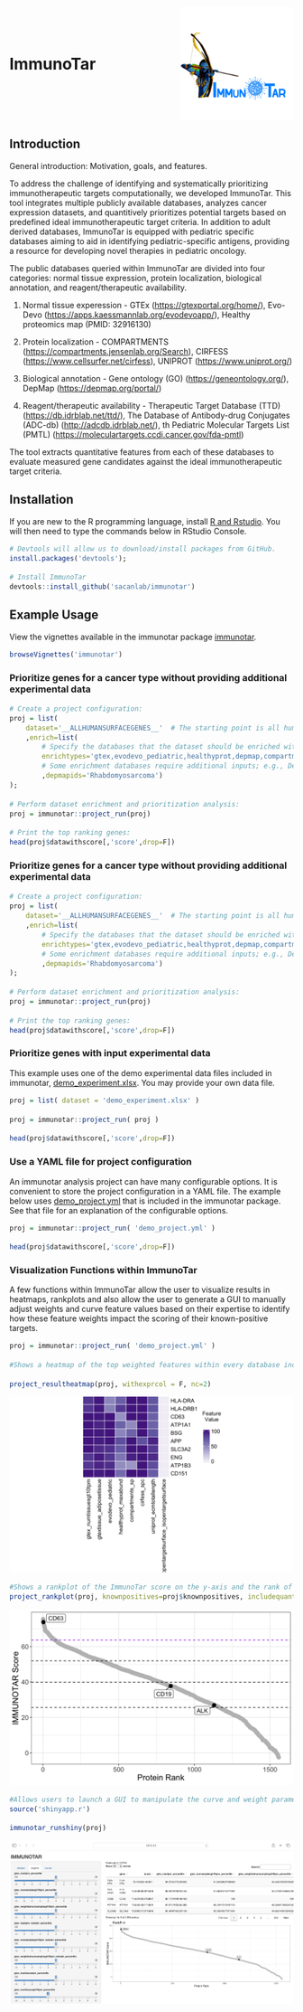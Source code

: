 <div style="display: flex; justify-content: space-between; align-items: center;">
  <h1 style="margin: 0;">ImmunoTar</h1>
  <img src="img/ImmunoTar_logo.png" alt="ImmunoTar Logo" height="200" width="200"/>
</div>


## Introduction

General introduction: Motivation, goals, and features.

To address the challenge of identifying and systematically prioritizing immunotherapeutic targets computationally, we developed ImmunoTar. This tool integrates multiple publicly available databases, analyzes cancer expression datasets, and quantitively prioritizes potential targets based on predefined ideal immunotherapeutic target criteria. In addition to adult derived databases, ImmunoTar is equipped with pediatric specific databases aiming to aid in identifying pediatric-specific antigens, providing a resource for developing novel therapies in pediatric oncology. 


The public databases queried within ImmunoTar are divided into four categories: normal tissue expression, protein localization, biological annotation, and reagent/therapeutic availability. 

1. Normal tissue experession - GTEx (https://gtexportal.org/home/), Evo-Devo (https://apps.kaessmannlab.org/evodevoapp/), Healthy proteomics map (PMID: 32916130)

2. Protein localization - COMPARTMENTS (https://compartments.jensenlab.org/Search), CIRFESS (https://www.cellsurfer.net/cirfess), UNIPROT (https://www.uniprot.org/)

3. Biological annotation - Gene ontology (GO) (https://geneontology.org/), DepMap (https://depmap.org/portal/)

4. Reagent/therapeutic availability - Therapeutic Target Database (TTD) (https://db.idrblab.net/ttd/), The Database of Antibody-drug Conjugates (ADC-db) (http://adcdb.idrblab.net/), th Pediatric Molecular Targets List (PMTL) (https://moleculartargets.ccdi.cancer.gov/fda-pmtl)


The tool extracts quantitative features from each of these databases to evaluate measured gene candidates against the ideal immunotherapeutic target criteria.


## Installation

If you are new to the R programming language, install [R and Rstudio](https://posit.co/download/rstudio-desktop/). You will then need to type the commands below in RStudio Console.

```r
# Devtools will allow us to download/install packages from GitHub.
install.packages('devtools');

# Install ImmunoTar
devtools::install_github('sacanlab/immunotar')
```



## Example Usage

View the vignettes available in the immunotar package [immunotar](https://htmlpreview.github.io/?https://github.com/sacanlab/immunotar/blob/master/vignettes/immunotar.html).

```r
browseVignettes('immunotar')
```

### Prioritize genes for a cancer type without providing additional experimental data
```r
# Create a project configuration:
proj = list(
	dataset='__ALLHUMANSURFACEGENES__'  # The starting point is all human surface genes
	,enrich=list(
		# Specify the databases that the dataset should be enriched with:
		enrichtypes='gtex,evodevo_pediatric,healthyprot,depmap,compartments_sp,cirfess_spc'
		# Some enrichment databases require additional inputs; e.g., Depmap database requires a disease name:
		,depmapids='Rhabdomyosarcoma')
);

# Perform dataset enrichment and prioritization analysis:
proj = immunotar::project_run(proj)

# Print the top ranking genes:
head(proj$datawithscore[,'score',drop=F])

```


### Prioritize genes for a cancer type without providing additional experimental data
```r
# Create a project configuration:
proj = list(
	dataset='__ALLHUMANSURFACEGENES__'  # The starting point is all human surface genes
	,enrich=list(
		# Specify the databases that the dataset should be enriched with:
		enrichtypes='gtex,evodevo_pediatric,healthyprot,depmap,compartments_sp,cirfess_spc'
		# Some enrichment databases require additional inputs; e.g., Depmap database requires a disease name:
		,depmapids='Rhabdomyosarcoma')
);

# Perform dataset enrichment and prioritization analysis:
proj = immunotar::project_run(proj)

# Print the top ranking genes:
head(proj$datawithscore[,'score',drop=F])
```


### Prioritize genes with input experimental data
This example uses one of the demo experimental data files included in immunotar, [demo_experiment.xlsx](inst/data/demo_experiment.xlsx). You may provide your own data file.

```r
proj = list( dataset = 'demo_experiment.xlsx' )

proj = immunotar::project_run( proj )

head(proj$datawithscore[,'score',drop=F])
```


### Use a YAML file for project configuration
An immunotar analysis project can have many configurable options. It is convenient to store the project configuration in a YAML file. The example below uses [demo_project.yml](inst/data/demo_project.yml) that is included in the immunotar package. See that file for an explanation of the configurable options.

```r
proj = immunotar::project_run( 'demo_project.yml' )

head(proj$datawithscore[,'score',drop=F])
```

### Visualization Functions within ImmunoTar
A few functions within ImmunoTar allow the user to visualize results in heatmaps, rankplots and also allow the user to generate a GUI to manually adjust weights and curve feature values based on their expertise to identify how these feature weights impact the scoring of their known-positive targets. 

```r
proj = immunotar::project_run( 'demo_project.yml' )

#Shows a heatmap of the top weighted features within every database included in ImmunoTar

project_resultheatmap(proj, withexprcol = F, nc=2)

```

![Alt Text](img/ImmunoTar_heatmap_example.png) 

```r
#Shows a rankplot of the ImmunoTar score on the y-axis and the rank of the protein on the x-axis, labeling the knownpositives along that curve 
project_rankplot(proj, knownpositives=proj$knownpositives, includequantile=T)

```

![Alt Text](img/ImmunoTar_Rankplot_example.png)

```r
#Allows users to launch a GUI to manipulate the curve and weight parameters separately based on their expertise to see how changing those parameter values can affect their knownpositives on the rankplot.
source('shinyapp.r')

immunotar_runshiny(proj)

```
![Alt Text](img/ImmunoTar_shinyGUI.png)


